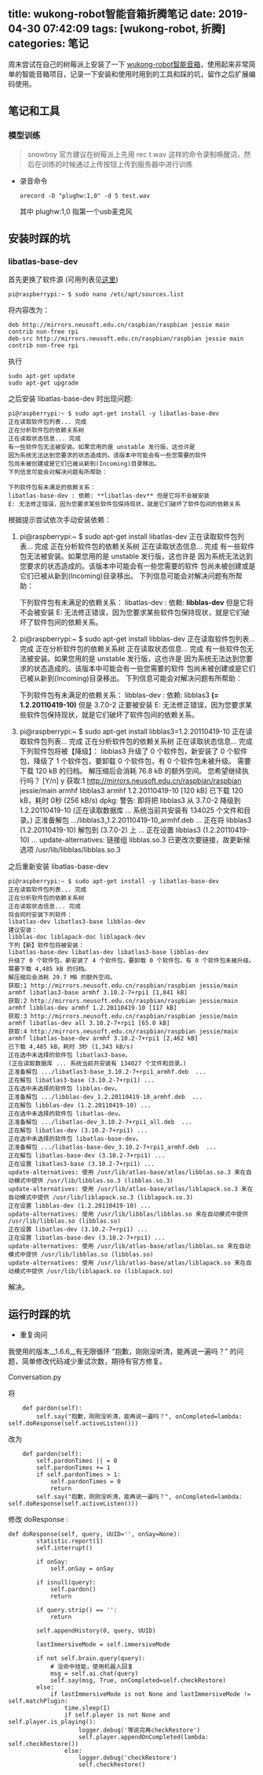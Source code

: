 title: wukong-robot智能音箱折腾笔记
date: 2019-04-30 07:42:09
tags: [wukong-robot, 折腾]
categories: 笔记
---

周末尝试在自己的树莓派上安装了一下 [wukong-robot智能音箱](https://wukong.hahack.com/#/)，使用起来非常简单的智能音箱项目，记录一下安装和使用时用到的工具和踩的坑，留作之后扩展编码使用。

<!-- more  -->

## 笔记和工具

### 模型训练

> snowboy 官方建议在树莓派上先用 rec t.wav 这样的命令录制唤醒词，然后在训练的时候通过上传按钮上传到服务器中进行训练

- 录音命令

    ```
    arecord -D "plughw:1,0" -d 5 test.wav
    ```
    其中 plughw:1,0 指第一个usb麦克风

## 安装时踩的坑

### libatlas-base-dev

首先更换了软件源 (可用列表见[这里](http://www.raspbian.org/RaspbianMirrors))

```
pi@raspberrypi:~ $ sudo nano /etc/apt/sources.list
```

将内容改为：

```
deb http://mirrors.neusoft.edu.cn/raspbian/raspbian jessie main contrib non-free rpi
deb-src http://mirrors.neusoft.edu.cn/raspbian/raspbian jessie main contrib non-free rpi
```

执行

```
sudo apt-get update
sudo apt-get upgrade
```

之后安装 libatlas-base-dev 时出现问题:

    pi@raspberrypi:~ $ sudo apt-get install -y libatlas-base-dev
    正在读取软件包列表... 完成
    正在分析软件包的依赖关系树
    正在读取状态信息... 完成
    有一些软件包无法被安装。如果您用的是 unstable 发行版，这也许是
    因为系统无法达到您要求的状态造成的。该版本中可能会有一些您需要的软件
    包尚未被创建或是它们已被从新到(Incoming)目录移出。
    下列信息可能会对解决问题有所帮助：

    下列软件包有未满足的依赖关系：
    libatlas-base-dev : 依赖: **libatlas-dev** 但是它将不会被安装
    E: 无法修正错误，因为您要求某些软件包保持现状，就是它们破坏了软件包间的依赖关系

根据提示尝试依次手动安装依赖：

1.
    pi@raspberrypi:~ $ sudo apt-get install libatlas-dev
    正在读取软件包列表... 完成
    正在分析软件包的依赖关系树
    正在读取状态信息... 完成
    有一些软件包无法被安装。如果您用的是 unstable 发行版，这也许是
    因为系统无法达到您要求的状态造成的。该版本中可能会有一些您需要的软件
    包尚未被创建或是它们已被从新到(Incoming)目录移出。
    下列信息可能会对解决问题有所帮助：

    下列软件包有未满足的依赖关系：
    libatlas-dev : 依赖: **libblas-dev** 但是它将不会被安装
    E: 无法修正错误，因为您要求某些软件包保持现状，就是它们破坏了软件包间的依赖关系。

2.
    pi@raspberrypi:~ $ sudo apt-get install libblas-dev
    正在读取软件包列表... 完成
    正在分析软件包的依赖关系树
    正在读取状态信息... 完成
    有一些软件包无法被安装。如果您用的是 unstable 发行版，这也许是
    因为系统无法达到您要求的状态造成的。该版本中可能会有一些您需要的软件
    包尚未被创建或是它们已被从新到(Incoming)目录移出。
    下列信息可能会对解决问题有所帮助：

    下列软件包有未满足的依赖关系：
    libblas-dev : 依赖: libblas3 **(= 1.2.20110419-10)** 但是 3.7.0-2 正要被安装
    E: 无法修正错误，因为您要求某些软件包保持现状，就是它们破坏了软件包间的依赖关系。

3.
    pi@raspberrypi:~ $ sudo apt-get install libblas3=1.2.20110419-10
    正在读取软件包列表... 完成
    正在分析软件包的依赖关系树
    正在读取状态信息... 完成
    下列软件包将被【降级】：
    libblas3
    升级了 0 个软件包，新安装了 0 个软件包，降级了 1 个软件包，要卸载 0 个软件包，有 0 个软件包未被升级。
    需要下载 120 kB 的归档。
    解压缩后会消耗 76.8 kB 的额外空间。
    您希望继续执行吗？ [Y/n] y
    获取:1 http://mirrors.neusoft.edu.cn/raspbian/raspbian jessie/main armhf libblas3 armhf 1.2.20110419-10 [120 kB]
    已下载 120 kB，耗时 0秒 (256 kB/s)
    dpkg: 警告: 即将把 libblas3 从 3.7.0-2 降级到 1.2.20110419-10
    (正在读取数据库 ... 系统当前共安装有 134025 个文件和目录。)
    正准备解包 .../libblas3_1.2.20110419-10_armhf.deb  ...
    正在将 libblas3 (1.2.20110419-10) 解包到 (3.7.0-2) 上 ...
    正在设置 libblas3 (1.2.20110419-10) ...
    update-alternatives: 链接组 libblas.so.3 已更改次要链接，故更新候选项 /usr/lib/libblas/libblas.so.3

之后重新安装 libatlas-base-dev

    pi@raspberrypi:~ $ sudo apt-get install -y libatlas-base-dev
    正在读取软件包列表... 完成
    正在分析软件包的依赖关系树
    正在读取状态信息... 完成
    将会同时安装下列软件：
    libatlas-dev libatlas3-base libblas-dev
    建议安装：
    libblas-doc liblapack-doc liblapack-dev
    下列【新】软件包将被安装：
    libatlas-base-dev libatlas-dev libatlas3-base libblas-dev
    升级了 0 个软件包，新安装了 4 个软件包，要卸载 0 个软件包，有 0 个软件包未被升级。
    需要下载 4,485 kB 的归档。
    解压缩后会消耗 29.7 MB 的额外空间。
    获取:1 http://mirrors.neusoft.edu.cn/raspbian/raspbian jessie/main armhf libatlas3-base armhf 3.10.2-7+rpi1 [1,841 kB]
    获取:2 http://mirrors.neusoft.edu.cn/raspbian/raspbian jessie/main armhf libblas-dev armhf 1.2.20110419-10 [117 kB]
    获取:3 http://mirrors.neusoft.edu.cn/raspbian/raspbian jessie/main armhf libatlas-dev all 3.10.2-7+rpi1 [65.0 kB]
    获取:4 http://mirrors.neusoft.edu.cn/raspbian/raspbian jessie/main armhf libatlas-base-dev armhf 3.10.2-7+rpi1 [2,462 kB]
    已下载 4,485 kB，耗时 3秒 (1,343 kB/s)
    正在选中未选择的软件包 libatlas3-base。
    (正在读取数据库 ... 系统当前共安装有 134027 个文件和目录。)
    正准备解包 .../libatlas3-base_3.10.2-7+rpi1_armhf.deb  ...
    正在解包 libatlas3-base (3.10.2-7+rpi1) ...
    正在选中未选择的软件包 libblas-dev。
    正准备解包 .../libblas-dev_1.2.20110419-10_armhf.deb  ...
    正在解包 libblas-dev (1.2.20110419-10) ...
    正在选中未选择的软件包 libatlas-dev。
    正准备解包 .../libatlas-dev_3.10.2-7+rpi1_all.deb  ...
    正在解包 libatlas-dev (3.10.2-7+rpi1) ...
    正在选中未选择的软件包 libatlas-base-dev。
    正准备解包 .../libatlas-base-dev_3.10.2-7+rpi1_armhf.deb  ...
    正在解包 libatlas-base-dev (3.10.2-7+rpi1) ...
    正在设置 libatlas3-base (3.10.2-7+rpi1) ...
    update-alternatives: 使用 /usr/lib/atlas-base/atlas/libblas.so.3 来在自动模式中提供 /usr/lib/libblas.so.3 (libblas.so.3)
    update-alternatives: 使用 /usr/lib/atlas-base/atlas/liblapack.so.3 来在自动模式中提供 /usr/lib/liblapack.so.3 (liblapack.so.3)
    正在设置 libblas-dev (1.2.20110419-10) ...
    update-alternatives: 使用 /usr/lib/libblas/libblas.so 来在自动模式中提供 /usr/lib/libblas.so (libblas.so)
    正在设置 libatlas-dev (3.10.2-7+rpi1) ...
    正在设置 libatlas-base-dev (3.10.2-7+rpi1) ...
    update-alternatives: 使用 /usr/lib/atlas-base/atlas/libblas.so 来在自动模式中提供 /usr/lib/libblas.so (libblas.so)
    update-alternatives: 使用 /usr/lib/atlas-base/atlas/liblapack.so 来在自动模式中提供 /usr/lib/liblapack.so (liblapack.so)

解决。

## 运行时踩的坑

- 重复询问

我使用的版本__1.6.6__有无限循环 “抱歉，刚刚没听清，能再说一遍吗？” 的问题，简单修改代码减少重试次数，期待有官方修复。

Conversation.py

将

```
    def pardon(self):
        self.say("抱歉，刚刚没听清，能再说一遍吗？", onCompleted=lambda: self.doResponse(self.activeListen()))
```

改为

```
    def pardon(self):
        self.pardonTimes || = 0
        self.pardonTimes += 1
        if self.pardonTimes > 1:
            self.pardonTimes = 0
            return
        self.say("抱歉，刚刚没听清，能再说一遍吗？", onCompleted=lambda: self.doResponse(self.activeListen()))
```

修改 doResponse :

```
def doResponse(self, query, UUID='', onSay=None):
        statistic.report(1)
        self.interrupt()

        if onSay:
            self.onSay = onSay

        if isnull(query):
            self.pardon()
            return

        if query.strip() == '':
            return
            
        self.appendHistory(0, query, UUID)

        lastImmersiveMode = self.immersiveMode

        if not self.brain.query(query):
            # 没命中技能，使用机器人回复
            msg = self.ai.chat(query)
            self.say(msg, True, onCompleted=self.checkRestore)
        else:
            if lastImmersiveMode is not None and lastImmersiveMode != self.matchPlugin:
                time.sleep(1)
                if self.player is not None and self.player.is_playing():
                    logger.debug('等说完再checkRestore')
                    self.player.appendOnCompleted(lambda: self.checkRestore())
                else:
                    logger.debug('checkRestore')
                    self.checkRestore()
```